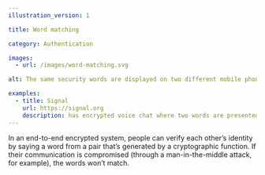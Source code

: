 ```yaml
---
illustration_version: 1

title: Word matching

category: Authentication

images:
  - url: /images/word-matching.svg

alt: The same security words are displayed on two different mobile phones.

examples:
  - title: Signal
    url: https://signal.org
    description: has encrypted voice chat where two words are presented in the call screen
---
```


In an end-to-end encrypted system, people can verify each other’s identity by saying a word from a pair that’s generated by a cryptographic function. If their communication is compromised (through a man-in-the-middle attack, for example), the words won’t match.
